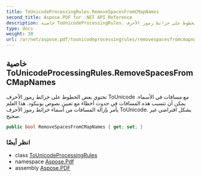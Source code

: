 ```yaml
---
title: ToUnicodeProcessingRules.RemoveSpacesFromCMapNames
second_title: Aspose.PDF for .NET API Reference
description: خاصية ToUnicodeProcessingRules. تحتوي بعض الخطوط على خرائط رموز الأحرف ToUnicode مع مسافات في الأسماء. يمكن أن تتسبب هذه المسافات في حدوث أخطاء مع تعيين نصوص يونيكود. هذا العلم يأمر بإزالة المسافات من أسماء خرائط رموز الأحرف ToUnicode. بشكل افتراضي غير صحيح.
type: docs
weight: 30
url: /ar/net/aspose.pdf/tounicodeprocessingrules/removespacesfromcmapnames/
---
```

## خاصية ToUnicodeProcessingRules.RemoveSpacesFromCMapNames

 تحتوي بعض الخطوط على خرائط رموز الأحرف ToUnicode مع مسافات في الأسماء. يمكن أن تتسبب هذه المسافات في حدوث أخطاء مع تعيين نصوص يونيكود. هذا العلم يأمر بإزالة المسافات من أسماء خرائط رموز الأحرف ToUnicode. بشكل افتراضي غير صحيح.

```csharp
public bool RemoveSpacesFromCMapNames { get; set; }
```

### انظر أيضًا

* class [ToUnicodeProcessingRules](../)
* namespace [Aspose.Pdf](../../../aspose.pdf/)
* assembly [Aspose.PDF](../../../)